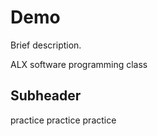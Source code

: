 # Demo

Brief description.

ALX software programming class

## Subheader

practice practice practice 